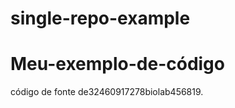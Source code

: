 single-repo-example
===================

Meu-exemplo-de-código
=====================
código de fonte de32460917278biolab456819.
